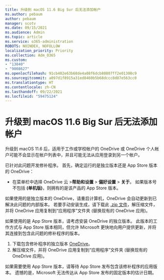 ```yaml
---
title: 升级到 macOS 11.6 Big Sur 后无法添加帐户
ms.author: pebaum
author: pebaum
manager: scotv
ms.date: 09/15/2021
ms.audience: Admin
ms.topic: article
ms.service: o365-administration
ROBOTS: NOINDEX, NOFOLLOW
localization_priority: Priority
ms.collection: Adm_O365
ms.custom:
- "13840"
- "9008627"
ms.openlocfilehash: 91cb402e63b68de4a08f6dcb80807ff2e01300c9
ms.sourcegitcommit: a097d1f8915a31ed8460b5b68dccc8d87e563cc0
ms.translationtype: HT
ms.contentlocale: zh-CN
ms.lasthandoff: 09/22/2021
ms.locfileid: "59475124"
---
```

# <a name="unable-to-add-an-account-after-upgrading-to-macos-116-big-sur"></a>升级到 macOS 11.6 Big Sur 后无法添加帐户

升级到 macOS 11.6 后，适用于工作或学校帐户的 OneDrive 或 OneDrive 个人帐户可能不会显示在帐户列表中，并且可能无法从应用登录到另一个帐户。

已针对此问题开发修补程序。 首先，确定运行的是独立版本还是 App Store 版本的 OneDrive：

- 在菜单栏中选择 OneDrive 云 >**帮助和设置** > **偏好设置** > **关于**。 如果版本号不包括 **(单机版)**，则拥有的是该产品的 App Store 版本。

如果使用的是独立版本的 OneDrive，请重启计算机，OneDrive 会自动更新到已解决此问题的内部版本。 若要手动安装生成，请下载此 [.zip 文件](https://oneclient.sfx.ms/Mac/Prod/21.170.0822.0003/OneDrive.zip)，解压缩文件，并将 OneDrive 应用复制到“应用程序”文件夹 (替换现有的 OneDrive 应用)。

如果使用的是 App Store 版本，请考虑安装 OneDrive 的独立版本。 此版本的工作方式与 App Store 版本相同，但允许 Microsoft 更快地向用户提供更新，并将其连接到包含此问题的修补程序的版本。

1. 下载包含修补程序的独立版本 [OneDrive](https://oneclient.sfx.ms/Mac/Prod/21.170.0822.0003/OneDrive.zip)。
2. 解压缩文件，并将 OneDrive 应用复制到“应用程序”文件夹 (替换现有的 OneDrive 应用)。

如果需要使用 App Store 版本，请等待 App Store 发布包含该修补程序的应用版本。 遗憾的是，Microsoft 无法传达从 App Store 发布的固定版本的估计日期。


